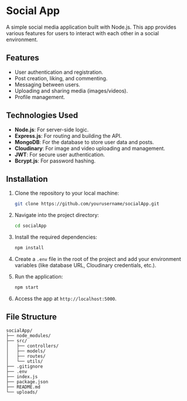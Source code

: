 
# Social App

A simple social media application built with Node.js. This app provides various features for users to interact with each other in a social environment.

## Features

- User authentication and registration.
- Post creation, liking, and commenting.
- Messaging between users.
- Uploading and sharing media (images/videos).
- Profile management.

## Technologies Used

- **Node.js**: For server-side logic.
- **Express.js**: For routing and building the API.
- **MongoDB**: For the database to store user data and posts.
- **Cloudinary**: For image and video uploading and management.
- **JWT**: For secure user authentication.
- **Bcrypt.js**: For password hashing.

## Installation

1. Clone the repository to your local machine:
   ```bash
   git clone https://github.com/yourusername/socialApp.git
   ```
   
2. Navigate into the project directory:
   ```bash
   cd socialApp
   ```

3. Install the required dependencies:
   ```bash
   npm install
   ```

4. Create a `.env` file in the root of the project and add your environment variables (like database URL, Cloudinary credentials, etc.).

5. Run the application:
   ```bash
   npm start
   ```

6. Access the app at `http://localhost:5000`.

## File Structure

```
socialApp/
├── node_modules/
├── src/
│   ├── controllers/
│   ├── models/
│   ├── routes/
│   └── utils/
├── .gitignore
├── .env
├── index.js
├── package.json
├── README.md
└── uploads/
```
